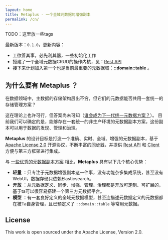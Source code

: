 ```yaml
---
layout: home
title: Metaplus - 一个全域元数据的增强副本
permalink: /cn/
---
```


TODO：这里放一些tags

最新版本：`0.1.0`，更新内容：
- 工欲善其事，必先利其器，一些初始化工作
- 搭建了一个全域元数据CRUD的操作内核，见：[Rest API](/cn/rest_api)
- 接下来计划加入第一个也是当前最重要的元数据域：**::domain::table** 。

## 为什么要有 Metaplus ？

在数据领域中，主数据的存储架构层出不穷，但它们的元数据能否共用一套统一的存储管理方案？

这在理论上也许可行，但答案尚未可知（[谁会成为下一代统一元数据方案？](/cn/faq)）。
目前我们可以确定的是，能够存在一套统一的非生产环境的元数据副本方案，这份副本可以用于数据的发现、管理和治理。

**Metaplus** 的设计目标是打造一个准确、实时、全域、增强的元数据副本，基于 [Apache License 2.0](https://www.apache.org/licenses/LICENSE-2.0) 开源协议，不断丰富的[同步器](/cn/supported_syncer)，并提供 [Rest API](/cn/rest_api) 和 [Client](/cn/metaplus_client) 方便与第三方框架进行集成。

与 [一些优秀的元数据副本方案](/cn/faq#) 相比，**Metaplus** 具有以下几个核心优势：

- **轻量** ：只专注于元数据增强副本这一件事，没有功能杂多集成系统，甚至没有WebUI，数据存储只依赖Elasticsearch。
- **开放** ：从元数据定义、同步、增强、管理、治理都是开放可定制、可扩展的，基于ta可以很容易搭建一个第三方元数据平台。
- **模型** ：有一套良好定义的全域元数据模型，甚至连描述元数据定义的元数据都在被Ta自身管理，且已预定义了 `::domain::table` 等常用元数据。




## License

This work is open sourced under the Apache License, Version 2.0.


